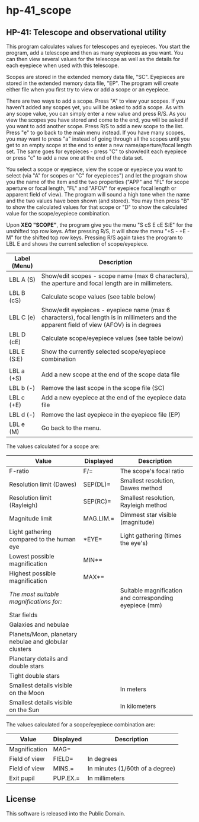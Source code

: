 # hp-41_scope
## HP-41: Telescope and observational utility

This program calculates values for telescopes and eyepieces. You start the program, add a telescope and then as many eyepieces as you want. You can then view several values for the telescope as well as the details for each eyepiece when used with this telescope. 

Scopes are stored in the extended memory data file, "SC". Eyepieces are stored in the extended memory data file, "EP". The program will create either file when you first try to view or add a scope or an eyepiece.

There are two ways to add a scope. Press "A" to view your scopes. If you haven't added any scopes yet, you will be asked to add a scope. As with any scope value, you can simply enter a new value and press R/S. As you view the scopes you have stored and come to the end, you will be asked if you want to add another scope. Press R/S to add a new scope to the list. Press "e" to go back to the main menu instead. If you have many scopes, you may want to press "a" instead of going through all the scopes until you get to an empty scope at the end to enter a new name/aperture/focal length set. The same goes for eyepieces - press "C" to show/edit each eyepiece or press "c" to add a new one at the end of the data set.

You select a scope or eyepiece, view the scope or eyepiece you want to select (via "A" for scopes or "C" for eyepieces") and let the program show you the name of the item and the two properties ("APP" and "FL" for scope aperture or focal length, "FL" and "AFOV" for eyepiece focal length or apparent field of view). The program will sound a high tone when the name and the two values have been shown (and stored). You may then press "B" to show the calculated values for that scope or "D" to show the calculated value for the scope/eyepiece combination.

Upon **XEQ "SCOPE"**, the program give you the menu "S cS E cE S:E" for the unshifted top row keys. After pressing R/S, it will show the menu "+S - +E - M" for the shifted top row keys. Pressing R/S again takes the program to LBL E and shows the current selection of scope/eyepiece.

Label (Menu) |Description
-------------|-----------
LBL A (S)    |Show/edit scopes - scope name (max 6 characters), the aperture and focal length are in millimeters.
LBL B (cS)   |Calculate scope values (see table below)
LBL C (e)    |Show/edit eyepieces - eyepiece name (max 6 characters), focal length is in millimeters and the apparent field of view (AFOV) is in degrees
LBL D (cE)   |Calculate scope/eyepiece values (see table below)
LBL E (S:E)  |Show the currently selected scope/eyepiece combination
             | 
LBL a (+S)   |Add a new scope at the end of the scope data file
LBL b (-)    |Remove the last scope in the scope file (SC)
LBL c (+E)   |Add a new eyepiece at the end of the eyepiece data file
LBL d (-)    |Remove the last eyepiece in the eyepiece file (EP)
LBL e (M)    |Go back to the menu.

The values calculated for a scope are:

Value                                                 |Displayed |Description
------------------------------------------------------|----------|-----------
F-ratio                                               | F/=      | The scope's focal ratio
Resolution limit (Dawes)                              | SEP(DL)= | Smallest resolution, Dawes method
Resolution limit (Rayleigh)                           | SEP(RC)= | Smallest resolution, Rayleigh method
Magnitude limit                                       | MAG.LIM.=| Dimmest star visible (magnitude)
Light gathering compared to the human eye             | \*EYE=   | Light gathering (times the eye's)
Lowest possible magnification                         | MIN\*=   | 
Highest possible magnification                        | MAX\*=   |
*The most suitable magnifications for:*               |          | Suitable magnification and corresponding eyepiece (mm)
Star fields                                           |          |
Galaxies and nebulae                                  |          |
Planets/Moon, planetary nebulae and globular clusters |          |
Planetary details and double stars                    |          |
Tight double stars                                    |          |
Smallest details visible on the Moon                  |          | In meters
Smallest details visible on the Sun                   |          | In kilometers

The values calculated for a scope/eyepiece combination are:

Value         |Displayed |Description
--------------|----------|-----------
Magnification | MAG=     |
Field of view | FIELD=   |In degrees
Field of view | MINS.=   |In minutes (1/60th of a degree)
Exit pupil    | PUP.EX.= |In millimeters


## License
This software is released into the Public Domain.
